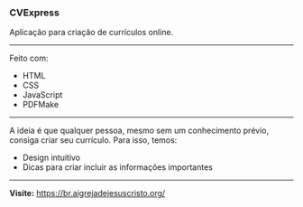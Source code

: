 ### CVExpress
Aplicação para criação de currículos online.

---
Feito com:
- HTML
- CSS
- JavaScript
- PDFMake

---
A ideia é que qualquer pessoa, mesmo sem um conhecimento prévio, consiga criar seu currículo.
Para isso, temos:
- Design intuitivo
- Dicas para criar incluir as informações importantes
---

**Visite:** https://br.aigrejadejesuscristo.org/
